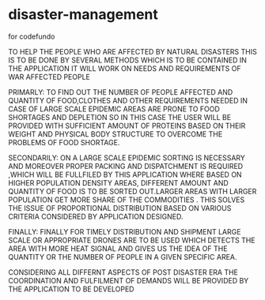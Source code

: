 # disaster-management
for codefundo

TO HELP THE PEOPLE WHO ARE AFFECTED BY NATURAL DISASTERS
THIS IS TO BE DONE BY SEVERAL METHODS WHICH IS TO BE CONTAINED IN THE APPLICATION
IT WILL WORK ON NEEDS AND REQUIREMENTS OF WAR AFFECTED PEOPLE

PRIMARLY: TO FIND OUT THE NUMBER OF PEOPLE AFFECTED AND QUANTITY OF FOOD,CLOTHES AND OTHER REQUIREMENTS NEEDED
          IN CASE OF LARGE SCALE EPIDEMIC AREAS ARE PRONE TO FOOD SHORTAGES AND DEPLETION SO IN THIS CASE THE USER 
          WILL BE PROVIDED WITH SUFFICIENT AMOUNT OF PROTEINS BASED ON THEIR WEIGHT AND PHYSICAL BODY STRUCTURE TO 
          OVERCOME THE PROBLEMS OF FOOD SHORTAGE.

SECONDARILY: ON A LARGE SCALE EPIDEMIC SORTING IS NECESSARY AND MOREOVER PROPER PACKING AND DISPATCHMENT IS REQUIRED 
             ,WHICH WILL BE FULLFILED BY THIS APPLICATION WHERE BASED ON HIGHER POPULATION DENSITY AREAS, DIFFERENT AMOUNT
             AND QUANTITY OF FOOD IS TO BE SORTED OUT.LARGER AREAS WITH LARGER POPULATION GET MORE SHARE OF THE COMMODITIES
             . THIS SOLVES THE ISSUE OF PROPORTIONAL DISTRIBUTION BASED ON VARIOUS CRITERIA CONSIDERED BY APPLICATION DESIGNED.
             
FINALLY: FINALLY FOR TIMELY DISTRIBUTION AND SHIPMENT LARGE SCALE OR APPROPRIATE DRONES ARE TO BE USED WHICH DETECTS THE AREA WITH
         MORE HEAT SIGNAL AND GIVES US THE IDEA OF THE QUANTITY OR THE NUMBER OF PEOPLE IN A GIVEN SPECIFIC AREA.
         
CONSIDERING ALL DIFFERNT ASPECTS OF POST DISASTER ERA THE COORDINATION AND FULFILMENT OF DEMANDS WILL BE PROVIDED BY THE APPLICATION TO BE DEVELOPED         
         
            
